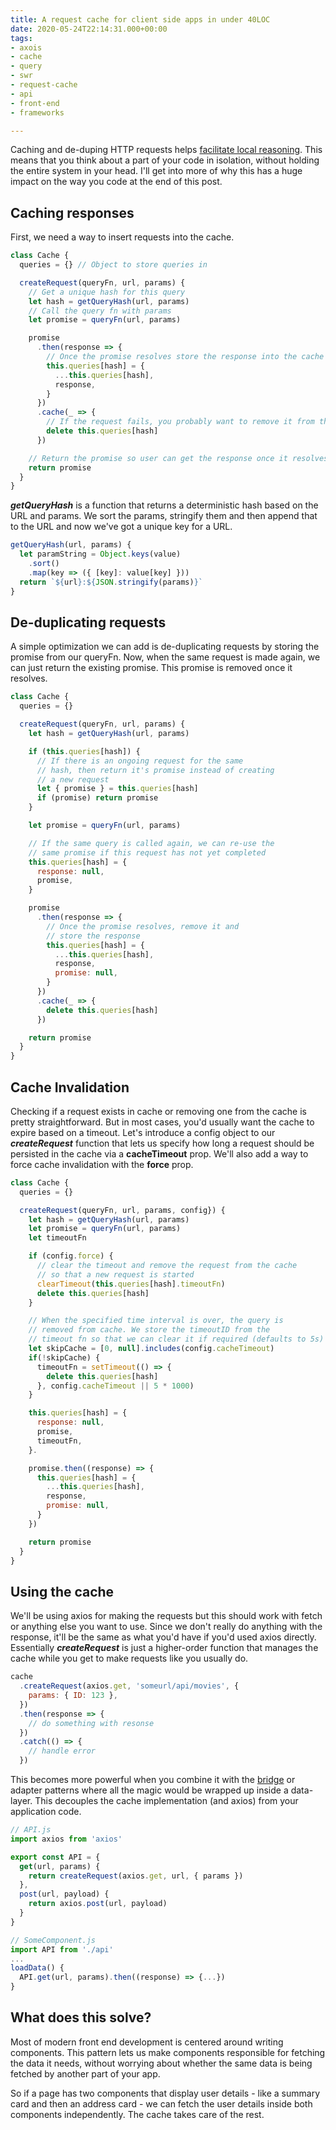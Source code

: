 ```yaml
---
title: A request cache for client side apps in under 40LOC
date: 2020-05-24T22:14:31.000+00:00
tags:
- axois
- cache
- query
- swr
- request-cache
- api
- front-end
- frameworks

---
```

Caching and de-duping HTTP requests helps [facilitate local reasoning](https://sophiebits.com/2020/01/01/fast-maintainable-db-patterns.html "Fast and maintainable patterns for fetching from a database - Sophie Alpert"). This means that you think about a part of your code in isolation, without holding the entire system in your head. I'll get into more of why this has a huge impact on the way you code at the end of this post.

## Caching responses

First, we need a way to insert requests into the cache.

```javascript
class Cache {
  queries = {} // Object to store queries in

  createRequest(queryFn, url, params) {
    // Get a unique hash for this query
    let hash = getQueryHash(url, params)
    // Call the query fn with params
    let promise = queryFn(url, params)

    promise
      .then(response => {
        // Once the promise resolves store the response into the cache
        this.queries[hash] = {
          ...this.queries[hash],
          response,
        }
      })
      .cache(_ => {
        // If the request fails, you probably want to remove it from the cache
        delete this.queries[hash]
      })

    // Return the promise so user can get the response once it resolves
    return promise
  }
}
```

**_getQueryHash_** is a function that returns a deterministic hash based on the URL and params. We sort the params, stringify them and then append that to the URL and now we've got a unique key for a URL.

```javascript
getQueryHash(url, params) {
  let paramString = Object.keys(value)
    .sort()
    .map(key => ({ [key]: value[key] }))
  return `${url}:${JSON.stringify(params)}`
}
```

## De-duplicating requests

A simple optimization we can add is de-duplicating requests by storing the promise from our queryFn. Now, when the same request is made again, we can just return the existing promise. This promise is removed once it resolves.

```javascript
class Cache {
  queries = {}

  createRequest(queryFn, url, params) {
    let hash = getQueryHash(url, params)

    if (this.queries[hash]) {
      // If there is an ongoing request for the same
      // hash, then return it's promise instead of creating
      // a new request
      let { promise } = this.queries[hash]
      if (promise) return promise
    }

    let promise = queryFn(url, params)

    // If the same query is called again, we can re-use the
    // same promise if this request has not yet completed
    this.queries[hash] = {
      response: null,
      promise,
    }

    promise
      .then(response => {
        // Once the promise resolves, remove it and
        // store the response
        this.queries[hash] = {
          ...this.queries[hash],
          response,
          promise: null,
        }
      })
      .cache(_ => {
        delete this.queries[hash]
      })

    return promise
  }
}
```

## Cache Invalidation

Checking if a request exists in cache or removing one from the cache is pretty straightforward. But in most cases, you'd usually want the cache to expire based on a timeout. Let's introduce a config object to our **_createRequest_** function that lets us specify how long a request should be persisted in the cache via a **cacheTimeout** prop. We'll also add a way to force cache invalidation with the **force** prop.

```javascript
class Cache {
  queries = {}

  createRequest(queryFn, url, params, config}) {
    let hash = getQueryHash(url, params)
    let promise = queryFn(url, params)
    let timeoutFn

    if (config.force) {
      // clear the timeout and remove the request from the cache
      // so that a new request is started
      clearTimeout(this.queries[hash].timeoutFn)
      delete this.queries[hash]
    }

    // When the specified time interval is over, the query is
    // removed from cache. We store the timeoutID from the
    // timeout fn so that we can clear it if required (defaults to 5s)
    let skipCache = [0, null].includes(config.cacheTimeout)
    if(!skipCache) {
      timeoutFn = setTimeout(() => {
        delete this.queries[hash]
      }, config.cacheTimeout || 5 * 1000)
    }

    this.queries[hash] = {
      response: null,
      promise,
      timeoutFn,
    }.

    promise.then((response) => {
      this.queries[hash] = {
        ...this.queries[hash],
        response,
        promise: null,
      }
    })

    return promise
  }
}
```

## Using the cache

We'll be using axios for making the requests but this should work with fetch or anything else you want to use. Since we don't really do anything with the response, it'll be the same as what you'd have if you'd used axios directly. Essentially **_createRequest_** is just a higher-order function that manages the cache while you get to make requests like you usually do.

```javascript
cache
  .createRequest(axios.get, 'someurl/api/movies', {
    params: { ID: 123 },
  })
  .then(response => {
    // do something with resonse
  })
  .catch(() => {
    // handle error
  })
```

This becomes more powerful when you combine it with the [bridge](https://en.wikipedia.org/wiki/Bridge_pattern) or adapter patterns where all the magic would be wrapped up inside a data-layer. This decouples the cache implementation (and axios) from your application code.

```javascript
// API.js
import axios from 'axios'

export const API = {
  get(url, params) {
    return createRequest(axios.get, url, { params })
  },
  post(url, payload) {
	return axios.post(url, payload)
  }
}

// SomeComponent.js
import API from './api'
...
loadData() {
  API.get(url, params).then((response) => {...})
}
```

## What does this solve?

Most of modern front end development is centered around writing components. This pattern lets us make components responsible for fetching the data it needs, without worrying about whether the same data is being fetched by another part of your app.  
  
So if a page has two components that display user details - like a summary card and then an address card - we can fetch the user details inside both components independently. The cache takes care of the rest.